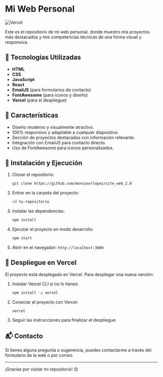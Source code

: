# Mi Web Personal

![Vercel](https://img.shields.io/badge/Deployed%20on-Vercel-black?style=flat&logo=vercel)

Este es el repositorio de mi web personal, donde muestro mis proyectos más destacados y mis competencias técnicas de una forma visual y responsiva.

## 🚀 Tecnologías Utilizadas

- **HTML**
- **CSS**
- **JavaScript**
- **React**
- **EmailJS** (para formularios de contacto)
- **FontAwesome** (para iconos y diseño)
- **Vercel** (para el despliegue)

## 🎨 Características

- Diseño moderno y visualmente atractivo.
- 100% responsivo y adaptable a cualquier dispositivo.
- Sección de proyectos destacados con información relevante.
- Integración con EmailJS para contacto directo.
- Uso de FontAwesome para iconos personalizados.

## 🔧 Instalación y Ejecución

1. Clonar el repositorio:
   ```bash
   git clone https://github.com/monsieurlopez/site_web_2.0
   ```
2. Entrar en la carpeta del proyecto:
   ```bash
   cd tu-repositorio
   ```
3. Instalar las dependencias:
   ```bash
   npm install
   ```
4. Ejecutar el proyecto en modo desarrollo:
   ```bash
   npm start
   ```
5. Abrir en el navegador: `http://localhost:3000`

## 🚀 Despliegue en Vercel

El proyecto está desplegado en Vercel. Para desplegar una nueva versión:

1. Instalar Vercel CLI si no lo tienes:
   ```bash
   npm install -g vercel
   ```
2. Conectar el proyecto con Vercel:
   ```bash
   vercel
   ```
3. Seguir las instrucciones para finalizar el despliegue.

## 📬 Contacto

Si tienes alguna pregunta o sugerencia, puedes contactarme a través del formulario de la web o por correo.

---

¡Gracias por visitar mi repositorio! 😊
